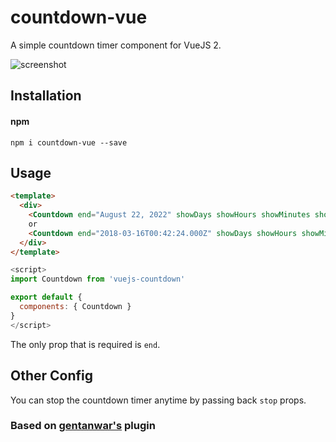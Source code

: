 # countdown-vue
A simple countdown timer component for VueJS 2.

![screenshot](https://raw.githubusercontent.com/getanwar/vuejs-countdown/master/scr.png "Vue JS Countdown")

## Installation
#### npm

`npm i countdown-vue --save`


## Usage

```html
<template>
  <div>
    <Countdown end="August 22, 2022" showDays showHours showMinutes showSeconds endFunc="func"></Countdown>
    or 
    <Countdown end="2018-03-16T00:42:24.000Z" showDays showHours showMinutes showSeconds endFunc="func"></Countdown>
  </div>
</template>
```

```javascript
<script>
import Countdown from 'vuejs-countdown'

export default {
  components: { Countdown }
}
</script>
```

The only prop that is required is ```end```.

## Other Config

You can stop the countdown timer anytime by passing back `stop` props.


### Based on [gentanwar's](https://github.com/getanwar/vuejs-countdown) plugin
